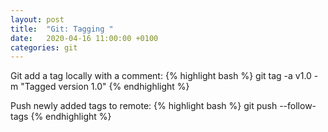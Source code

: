 ```yaml
---
layout: post
title:  "Git: Tagging "
date:   2020-04-16 11:00:00 +0100
categories: git
---
```


Git add a tag locally with a comment:
{% highlight bash %}
git tag -a v1.0 -m "Tagged version 1.0"
{% endhighlight %}

Push newly added tags to remote:
{% highlight bash %}
git push --follow-tags
{% endhighlight %}
